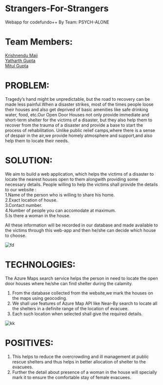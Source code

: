 # Strangers-For-Strangers

Webapp for codefundo++ By Team: PSYCH-ALONE
# Team Members:

[Krishnendu Maji](https://github.com/krishnendumaji-2)<br/>
[Yatharth Gupta](https://github.com/yath2307)<br/>
[Mitul Gupta](https://github.com/mitulg98)


# PROBLEM:

Tragedy’s hand might be unpredictable, but the road to recovery can be made less painful.When a disaster strikes, most of the times people loose their houses and also get deprived of basic amenities like safe drinking water, food, etc.Our Open Door Houses not only provide immediate and short-term shelter for the victims of a disaster, but they also help them to recover from the trauma of a disaster and provide a base to start the process of rehabilitation. Unlike public relief camps,where there is a sense of despair in the air,we provide homely atmosphere and support,and also help them to locate their needs.

# SOLUTION:

We aim to build a web application, which helps the victims of a disaster to locate the nearest houses open to them alongwith providing some necessary details. People willing to help the victims shall provide the details to our website :<br/>
1.Name of the person who is willing to share his home.<br/>
2.Exact location of house.<br/>
3.Contact number.<br/>
4.Number of people you can accomodate at maximum.<br/>
5.Is there a woman in the house.<br/>

All these information will be recorded in our database and made available to the victims  through this web-app and then he/she can decide which house to choose.

![fd](https://user-images.githubusercontent.com/44080377/46851364-e1565780-ce14-11e8-9947-e63ea7d1761d.PNG)


# TECHNOLOGIES:

The Azure Maps search service helps the person in need to locate the open door houses where he/she can find shelter during the calamity.<br/>
1. From the database collected from the website,we mark the houses on the maps using geocoding. <br/>
2. We shall use features of Azure Map API like Near-By search to locate all the shelters in a definite range of the location of evacuee.<br/>
3. Each such location when selected shall give the required details.

![kk](https://user-images.githubusercontent.com/44080377/46851412-14005000-ce15-11e8-9fa6-52b3e9edd8f4.PNG)


# POSITIVES:

1. This helps to reduce the overcrowding and ill management at public rescue shelters and thus helps in better allocation of shelter to the evacuees.<br/>
2. Further the detail about presence of a woman in the house will specially mark it to ensure the comfortable stay of female evacuees.
